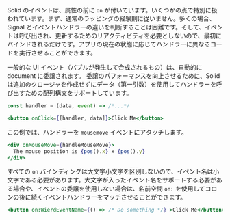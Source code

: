 Solid のイベントは、属性の前に `on` が付いています。いくつかの点で特別に扱われています。まず、通常のラッピングの経験則に従いません。多くの場合、Signal とイベントハンドラーの違いを判断することは困難です。そして、イベントは呼び出され、更新するためのリアクティビティを必要としないので、最初にバインドされるだけです。アプリの現在の状態に応じてハンドラーに異なるコードを実行させることができます。

一般的な UI イベント（バブルが発生して合成されるもの）は、自動的に document に委譲されます。 委譲のパフォーマンスを向上させるために、Solid は追加のクロージャを作成せずにデータ（第一引数）を使用してハンドラーを呼び出すための配列構文をサポートしています。

```jsx
const handler = (data, event) => /*...*/

<button onClick={[handler, data]}>Click Me</button>
```

この例では、ハンドラーを `mousemove` イベントにアタッチします。
```jsx
<div onMouseMove={handleMouseMove}>
  The mouse position is {pos().x} x {pos().y}
</div>
```

すべての `on` バインディングは大文字小文字を区別しないので、イベント名は小文字である必要があります。大文字が入ったイベント名をサポートする必要がある場合や、イベントの委譲を使用しない場合は、名前空間 `on:` を使用してコロンの後に続くイベントハンドラーをマッチさせることができます。

```jsx
<button on:WierdEventName={() => /* Do something */} >Click Me</button>
```
